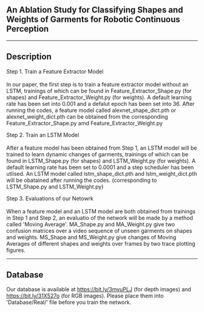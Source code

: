 ## An Ablation Study for Classifying Shapes and Weights of Garments for Robotic Continuous Perception
-----------------------------------------------
## Description
Step 1. Train a Feature Extractor Model\
\
In our paper, the first step is to train a feature extractor model without an LSTM, trainings of which can be found in Feature_Extractor_Shape.py (for shapes) and Feature_Extractor_Weight.py (for weights). A default learning rate has been set into 0.001 and a defalut epoch has been set into 36. After running the codes, a feature model called alexnet_shape_dict.pth or alexnet_weight_dict.pth can be obtained from the corresponding Feature_Extractor_Shape.py amd Feature_Extractor_Weight.py

Step 2. Train an LSTM Model\
\
After a feature model has been obtained from Step 1, an LSTM model will be trained to learn dynamic changes of garments, trainings of which can be found in LSTM_Shape.py (for shapes) and LSTM_Weight.py (for weights). A default learning rate has been set to 0.0001 and a step scheduler has been utlised. An LSTM model called lstm_shape_dict.pth and lstm_weight_dict.pth will be obatained after running the codes. (corresponding to LSTM_Shape.py and LSTM_Weight.py)

Step 3. Evaluations of our Netowrk\
\
When a feature model and an LSTM model are both obtained from trainings in Step 1 and Step 2, an evaluatio of the network will be made by a method called 'Moving Average'. MA_Shape.py and MA_Weight.py give two confusion matrices over a video sequence of unseen garments on shapes and weights. MS_Shape and MS_Weight.py give changes of Moving Averages of different shapes and weights over frames by two trace plotting figures.

---------------------------------------------------
## Database
 Our database is available at https://bit.ly/3mvuPLJ (for depth images) and https://bit.ly/31X527o (for RGB images). Please place them into 'Database/Real/' file before you train the network.
